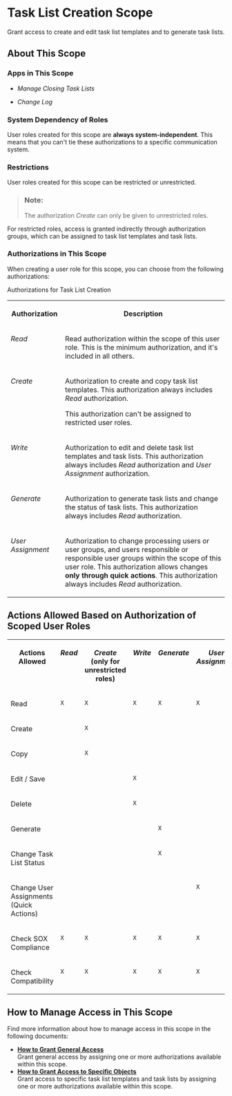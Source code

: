 <!-- loioba4100eba36940588d837922691349ba -->

# Task List Creation Scope

Grant access to create and edit task list templates and to generate task lists.



<a name="loioba4100eba36940588d837922691349ba__section_rht_dlc_qrb"/>

## About This Scope



### Apps in This Scope

-   *Manage Closing Task Lists*

-   *Change Log*




### System Dependency of Roles

User roles created for this scope are **always system-independent**. This means that you can't tie these authorizations to a specific communication system.



### Restrictions

User roles created for this scope can be restricted or unrestricted.

> ### Note:  
> The authorization *Create* can only be given to unrestricted roles.

For restricted roles, access is granted indirectly through authorization groups, which can be assigned to task list templates and task lists.



### Authorizations in This Scope

When creating a user role for this scope, you can choose from the following authorizations:

<a name="loioba4100eba36940588d837922691349ba__d15e3581"/>Authorizations for Task List Creation


<table>
<tr>
<th valign="top">

Authorization



</th>
<th valign="top">

Description



</th>
</tr>
<tr>
<td valign="top">

*Read*



</td>
<td valign="top">

Read authorization within the scope of this user role. This is the minimum authorization, and it's included in all others.



</td>
</tr>
<tr>
<td valign="top">

*Create*



</td>
<td valign="top">

Authorization to create and copy task list templates. This authorization always includes *Read* authorization.

This authorization can't be assigned to restricted user roles.



</td>
</tr>
<tr>
<td valign="top">

*Write*



</td>
<td valign="top">

Authorization to edit and delete task list templates and task lists. This authorization always includes *Read* authorization and *User Assignment* authorization.



</td>
</tr>
<tr>
<td valign="top">

*Generate*



</td>
<td valign="top">

Authorization to generate task lists and change the status of task lists. This authorization always includes *Read* authorization.



</td>
</tr>
<tr>
<td valign="top">

*User Assignment*



</td>
<td valign="top">

Authorization to change processing users or user groups, and users responsible or responsible user groups within the scope of this user role. This authorization allows changes **only through quick actions**. This authorization always includes *Read* authorization.



</td>
</tr>
</table>



<a name="loioba4100eba36940588d837922691349ba__section_mqj_xmc_qrb"/>

## Actions Allowed Based on Authorization of Scoped User Roles

<a name="loioba4100eba36940588d837922691349ba__table_sc2_3nc_qrb"/>


<table>
<tr>
<th valign="top">

Actions Allowed



</th>
<th valign="top">

*Read*



</th>
<th valign="top">

*Create* \(only for unrestricted roles\)



</th>
<th valign="top">

*Write*



</th>
<th valign="top">

*Generate*



</th>
<th valign="top">

*User Assignment*



</th>
</tr>
<tr>
<td valign="top">

Read



</td>
<td valign="top">

`X`



</td>
<td valign="top">

`X`



</td>
<td valign="top">

`X`



</td>
<td valign="top">

`X`



</td>
<td valign="top">

`X`



</td>
</tr>
<tr>
<td valign="top">

Create



</td>
<td valign="top">

 



</td>
<td valign="top">

`X`



</td>
<td valign="top">

 



</td>
<td valign="top">

 



</td>
<td valign="top">

 



</td>
</tr>
<tr>
<td valign="top">

Copy



</td>
<td valign="top">

 



</td>
<td valign="top">

`X`



</td>
<td valign="top">

 



</td>
<td valign="top">

 



</td>
<td valign="top">

 



</td>
</tr>
<tr>
<td valign="top">

Edit / Save



</td>
<td valign="top">

 



</td>
<td valign="top">

 



</td>
<td valign="top">

`X`



</td>
<td valign="top">

 



</td>
<td valign="top">

 



</td>
</tr>
<tr>
<td valign="top">

Delete



</td>
<td valign="top">

 



</td>
<td valign="top">

 



</td>
<td valign="top">

`X`



</td>
<td valign="top">

 



</td>
<td valign="top">

 



</td>
</tr>
<tr>
<td valign="top">

Generate



</td>
<td valign="top">

 



</td>
<td valign="top">

 



</td>
<td valign="top">

 



</td>
<td valign="top">

`X`



</td>
<td valign="top">

 



</td>
</tr>
<tr>
<td valign="top">

Change Task List Status



</td>
<td valign="top">

 



</td>
<td valign="top">

 



</td>
<td valign="top">

 



</td>
<td valign="top">

`X`



</td>
<td valign="top">

 



</td>
</tr>
<tr>
<td valign="top">

Change User Assignments \(Quick Actions\)



</td>
<td valign="top">

 



</td>
<td valign="top">

 



</td>
<td valign="top">

 



</td>
<td valign="top">

 



</td>
<td valign="top">

`X`



</td>
</tr>
<tr>
<td valign="top">

Check SOX Compliance



</td>
<td valign="top">

`X`



</td>
<td valign="top">

`X`



</td>
<td valign="top">

`X`



</td>
<td valign="top">

`X`



</td>
<td valign="top">

`X`



</td>
</tr>
<tr>
<td valign="top">

Check Compatibility



</td>
<td valign="top">

`X`



</td>
<td valign="top">

`X`



</td>
<td valign="top">

`X`



</td>
<td valign="top">

`X`



</td>
<td valign="top">

`X`



</td>
</tr>
</table>



<a name="loioba4100eba36940588d837922691349ba__section_ljb_rmc_qrb"/>

## How to Manage Access in This Scope

Find more information about how to manage access in this scope in the following documents:

-   **[How to Grant General Access](how-to-grant-general-access-dc228ef.md "Grant general access by assigning one or more authorizations available within this
		scope.")**  
Grant general access by assigning one or more authorizations available within this scope.
-   **[How to Grant Access to Specific Objects](how-to-grant-access-to-specific-objects-822ddcf.md "Grant access to specific task list templates and task lists by assigning one or more
		authorizations available within this scope.")**  
Grant access to specific task list templates and task lists by assigning one or more authorizations available within this scope.

